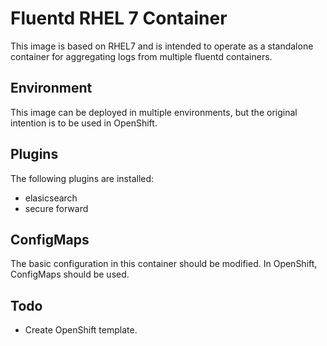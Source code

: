 # Fluentd RHEL 7 Container
This image is based on RHEL7 and is intended to operate as 
a standalone container for aggregating logs from multiple 
fluentd containers. 

## Environment 
This image can be deployed in multiple environments, but 
the original intention is to be used in OpenShift. 

## Plugins
The following plugins are installed: 
- elasicsearch 
- secure forward

## ConfigMaps
The basic configuration in this container should be modified. 
In OpenShift, ConfigMaps should be used. 

## Todo
- Create OpenShift template. 